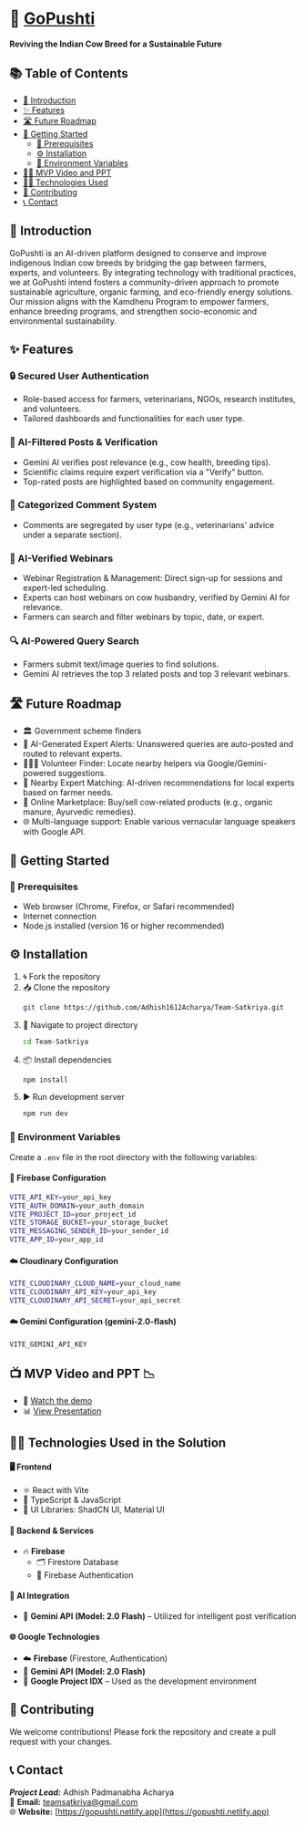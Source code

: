 # 🍃 [GoPushti](https://gopushti.netlify.app)

**Reviving the Indian Cow Breed for a Sustainable Future**

## 📚 Table of Contents

- [📌 Introduction](#introduction)
- [✨ Features](#features)
- [🛣️ Future Roadmap](#future-roadmap)
- [🚀 Getting Started](#getting-started)  
  - [🔧 Prerequisites](#prerequisites)  
  - [⚙️ Installation](#installation)  
  - [📁 Environment Variables](#environment-variables)
- [🧑‍💻 MVP Video and PPT](#MVP)
- [🧑‍💻 Technologies Used](#Technologies)
- [🤝 Contributing](#contributing)
- [📞 Contact](#contact)

<a id="introduction"></a>

## 📌 Introduction

GoPushti is an AI-driven platform designed to conserve and improve indigenous Indian cow breeds by bridging the gap between farmers, experts, and volunteers. By integrating technology with traditional practices, we at GoPushti intend fosters a community-driven approach to promote sustainable agriculture, organic farming, and eco-friendly energy solutions. Our mission aligns with the Kamdhenu Program to empower farmers, enhance breeding programs, and strengthen socio-economic and environmental sustainability.

<a id="features"></a>

## ✨ Features

### 🔒 Secured User Authentication  
- Role-based access for farmers, veterinarians, NGOs, research institutes, and volunteers.  
- Tailored dashboards and functionalities for each user type.

### 🤖 AI-Filtered Posts & Verification  
- Gemini AI verifies post relevance (e.g., cow health, breeding tips).  
- Scientific claims require expert verification via a "Verify" button.  
- Top-rated posts are highlighted based on community engagement.

### 💬 Categorized Comment System  
- Comments are segregated by user type (e.g., veterinarians' advice under a separate section).

### 🎥 AI-Verified Webinars  
- Webinar Registration & Management: Direct sign-up for sessions and expert-led scheduling.  
- Experts can host webinars on cow husbandry, verified by Gemini AI for relevance.  
- Farmers can search and filter webinars by topic, date, or expert.

### 🔍 AI-Powered Query Search  
- Farmers submit text/image queries to find solutions.  
- Gemini AI retrieves the top 3 related posts and top 3 relevant webinars.

<a id="future-roadmap"></a>

## 🛣️ Future Roadmap

- 🏛️ Government scheme finders  
- 📢 AI-Generated Expert Alerts: Unanswered queries are auto-posted and routed to relevant experts.  
- 🧑‍🤝‍🧑 Volunteer Finder: Locate nearby helpers via Google/Gemini-powered suggestions.  
- 📍 Nearby Expert Matching: AI-driven recommendations for local experts based on farmer needs.  
- 🛒 Online Marketplace: Buy/sell cow-related products (e.g., organic manure, Ayurvedic remedies).  
- 🌐 Multi-language support: Enable various vernacular language speakers with Google API.

<a id="getting-started"></a>

## 🚀 Getting Started

<a id="prerequisites"></a>

### 🔧 Prerequisites

- Web browser (Chrome, Firefox, or Safari recommended)  
- Internet connection  
- Node.js installed (version 16 or higher recommended)

<a id="installation"></a>

## ⚙️ Installation

1. 🌀 Fork the repository  
2. 📥 Clone the repository  
   ```bash
   git clone https://github.com/Adhish1612Acharya/Team-Satkriya.git
   ```
3. 📂 Navigate to project directory  
   ```bash
   cd Team-Satkriya
   ```
4. 📦 Install dependencies  
   ```bash
   npm install
   ```
5. ▶️ Run development server  
   ```bash
   npm run dev
   ```

<a id="environment-variables"></a>

### 📁 Environment Variables

Create a `.env` file in the root directory with the following variables:

#### 🔐 Firebase Configuration
```bash
VITE_API_KEY=your_api_key
VITE_AUTH_DOMAIN=your_auth_domain
VITE_PROJECT_ID=your_project_id
VITE_STORAGE_BUCKET=your_storage_bucket
VITE_MESSAGING_SENDER_ID=your_sender_id
VITE_APP_ID=your_app_id
```

#### ☁️ Cloudinary Configuration
```bash
VITE_CLOUDINARY_CLOUD_NAME=your_cloud_name
VITE_CLOUDINARY_API_KEY=your_api_key
VITE_CLOUDINARY_API_SECRET=your_api_secret
```
#### ☁️ Gemini Configuration (gemini-2.0-flash)
```bash
VITE_GEMINI_API_KEY
```

<a id="MVP"></a>
## 📺 MVP Video and PPT 📉
- 🎥 [Watch the demo](https://youtu.be/XjQUMn_a-1w)
- 📊 [View Presentation](https://docs.google.com/presentation/d/1A9ha5VVMLVAP1voyhhaZZfJnTc1O5sl4/edit?usp=sharing&ouid=108812050458477943365&rtpof=true&sd=true)

<a id="Technologies"></a>
## 🧑‍💻 Technologies Used in the Solution

#### 🖥️ Frontend  
- ⚛️ React with Vite  
- 🧠 TypeScript & JavaScript  
- 🎨 UI Libraries: ShadCN UI, Material UI  

#### 🔧 Backend & Services  
- 🔥 **Firebase**  
  - 🗂️ Firestore Database  
  - 🔐 Firebase Authentication  

#### 🤖 AI Integration  
- 🧠 **Gemini API (Model: 2.0 Flash)** – Utilized for intelligent post verification  

#### 🌐 Google Technologies  
- ☁️ **Firebase** (Firestore, Authentication)  
- 🤖 **Gemini API (Model: 2.0 Flash)**  
- 🧪 **Google Project IDX** – Used as the development environment  

<a id="contributing"></a>

## 🤝 Contributing

We welcome contributions! Please fork the repository and create a pull request with your changes.

<a id="contact"></a>

## 📞 Contact

**_Project Lead:_** Adhish Padmanabha Acharya  
📧 **Email:** [teamsatkriya@gmail.com](mailto:teamsatkriya@gmail.com)  
🌐 **Website:** [https://gopushti.netlify.app](https://gopushti.netlify.app)


